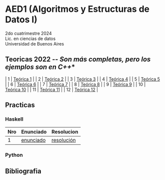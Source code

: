 # AED1 (Algoritmos y Estructuras de Datos I)


2do cuatrimestre 2024 \
Lic. en ciencias de datos \
Universidad de Buenos Aires

## Teoricas 2022 -- *Son más completas, pero los ejemplos son en C++**
| 1 | [Teórica 1](https://github.com/remusezequiel/Lic.-Ciencia-de-Datos/blob/main/Algoritmos_Y_Estructuras_De_Datos/aed_1/Te%C3%B3ricas-2022/Te%C3%B3rica_1.pdf) |
| 2 | [Teórica 2](https://github.com/remusezequiel/Lic.-Ciencia-de-Datos/blob/main/Algoritmos_Y_Estructuras_De_Datos/aed_1/Te%C3%B3ricas-2022/Te%C3%B3rica_2.pdf) |
| 3 | [Teórica 3](https://github.com/remusezequiel/Lic.-Ciencia-de-Datos/blob/main/Algoritmos_Y_Estructuras_De_Datos/aed_1/Te%C3%B3ricas-2022/Te%C3%B3rica_3.pdf) |
| 4 | [Teórica 4](https://github.com/remusezequiel/Lic.-Ciencia-de-Datos/blob/main/Algoritmos_Y_Estructuras_De_Datos/aed_1/Te%C3%B3ricas-2022/Te%C3%B3rica_4.pdf) |
| 5 | [Teórica 5](https://github.com/remusezequiel/Lic.-Ciencia-de-Datos/blob/main/Algoritmos_Y_Estructuras_De_Datos/aed_1/Te%C3%B3ricas-2022/Te%C3%B3rica_5.pdf) |
| 6 | [Teórica 6](https://github.com/remusezequiel/Lic.-Ciencia-de-Datos/blob/main/Algoritmos_Y_Estructuras_De_Datos/aed_1/Te%C3%B3ricas-2022/Te%C3%B3rica_6.pdf) |
| 7 | [Teórica 7](https://github.com/remusezequiel/Lic.-Ciencia-de-Datos/blob/main/Algoritmos_Y_Estructuras_De_Datos/aed_1/Te%C3%B3ricas-2022/Te%C3%B3rica_7.pdf) |
| 8 | [Teórica 8](https://github.com/remusezequiel/Lic.-Ciencia-de-Datos/blob/main/Algoritmos_Y_Estructuras_De_Datos/aed_1/Te%C3%B3ricas-2022/Te%C3%B3rica_8.pdf) |
| 9 | [Teórica 9](https://github.com/remusezequiel/Lic.-Ciencia-de-Datos/blob/main/Algoritmos_Y_Estructuras_De_Datos/aed_1/Te%C3%B3ricas-2022/Te%C3%B3rica_9.pdf) |
| 10 | [Teórica 10](https://github.com/remusezequiel/Lic.-Ciencia-de-Datos/blob/main/Algoritmos_Y_Estructuras_De_Datos/aed_1/Te%C3%B3ricas-2022/Te%C3%B3rica_10.pdf) |
| 11 | [Teórica 11](https://github.com/remusezequiel/Lic.-Ciencia-de-Datos/blob/main/Algoritmos_Y_Estructuras_De_Datos/aed_1/Te%C3%B3ricas-2022/Te%C3%B3rica_11.pdf) |
| 12 | [Teórica 12](https://github.com/remusezequiel/Lic.-Ciencia-de-Datos/blob/main/Algoritmos_Y_Estructuras_De_Datos/aed_1/Te%C3%B3ricas-2022/Te%C3%B3rica_12.pdf) |
## Practicas

### Haskell
| Nro | Enunciado                                                                                                        | Resolucion                                                                                                        |
| --- | ---------------------------------------------------------------------------------------------------------------- | ----------------------------------------------------------------------------------------------------------------- |
| 1   | [enunciado](https://github.com/yagopajarino/uba-AyEd1/blob/main/Pr%C3%A1cticas/Enunciados/Pr%C3%A1ctica%201.pdf) | [resolución](https://github.com/yagopajarino/uba-AyEd1/blob/main/Pr%C3%A1cticas/Soluciones/Pr%C3%A1ctica%201.pdf) |
### Python

## Bibliografia